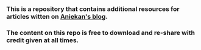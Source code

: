 ### This is a repository that contains additional resources for articles witten on [Aniekan's blog](https://aniekan.blog/).

### The content on this repo is free to download and re-share with credit given at all times.

